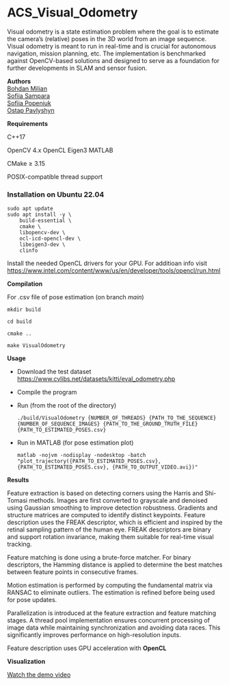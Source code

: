 # ACS_Visual_Odometry

Visual odometry is a state estimation problem where the goal is to estimate the camera’s (relative) poses  in the 3D world from an image sequence. Visual odometry is meant to run in real-time and is crucial for autonomous navigation, mission planning, etc. The implementation is benchmarked against OpenCV-based solutions and designed to serve as a foundation for further developments in SLAM and sensor fusion.

**Authors**
<br>[Bohdan Milian](https://github.com/Bohdanok)<br>[Sofiia Sampara](https://github.com/sofiasampara76)<br> [Sofiia Popeniuk](https://github.com/SofiiaPop)<br> [Ostap Pavlyshyn](https://github.com/Ostik24)

**Requirements**

C++17

OpenCV 4.x
OpenCL
Eigen3
MATLAB


CMake ≥ 3.15

POSIX-compatible thread support

### Installation on Ubuntu 22.04

```
sudo apt update
sudo apt install -y \
    build-essential \
    cmake \
    libopencv-dev \
    ocl-icd-opencl-dev \
    libeigen3-dev \
    clinfo
```

Install the needed OpenCL drivers for your GPU.
For additioan info visit https://www.intel.com/content/www/us/en/developer/tools/opencl/run.html

**Compilation**

For .csv file of pose estimation (on branch $\textit{main}$)
```
mkdir build

cd build

cmake ..

make VisualOdometry
```
**Usage**

- Download the test dataset https://www.cvlibs.net/datasets/kitti/eval_odometry.php

- Compile the program

- Run (from the root of the directory)
    ```
  ./build/VisualOdometry {NUMBER_OF_THREADS} {PATH_TO_THE_SEQUENCE} {NUMBER_OF_SEQUENCE_IMAGES} {PATH_TO_THE_GROUND_TRUTH_FILE} {PATH_TO_ESTIMATED_POSES.csv}
    ```
- Run in MATLAB (for pose estimation plot)
    ```
    matlab -nojvm -nodisplay -nodesktop -batch "plot_trajectory({PATH_TO_ESTIMATED_POSES.csv}, {PATH_TO_ESTIMATED_POSES.csv}, {PATH_TO_OUTPUT_VIDEO.avi})"
    ```

**Results**

Feature extraction is based on detecting corners using the Harris and Shi-Tomasi methods. Images are first converted to grayscale and denoised using Gaussian smoothing to improve detection robustness. Gradients and structure matrices are computed to identify distinct keypoints. Feature description uses the FREAK descriptor, which is efficient and inspired by the retinal sampling pattern of the human eye. FREAK descriptors are binary and support rotation invariance, making them suitable for real-time visual tracking.

Feature matching is done using a brute-force matcher. For binary descriptors, the Hamming distance is applied to determine the best matches between feature points in consecutive frames.

Motion estimation is performed by computing the fundamental matrix via RANSAC to eliminate outliers. The estimation is refined before being used for pose updates.

Parallelization is introduced at the feature extraction and feature matching stages. A thread pool implementation ensures concurrent processing of image data while maintaining synchronization and avoiding data races. This significantly improves performance on high-resolution inputs.

Feature description uses GPU acceleration with $\textbf{OpenCL}$

**Visualization**

[Watch the demo video](ACS_estimated_poses.mp4)

